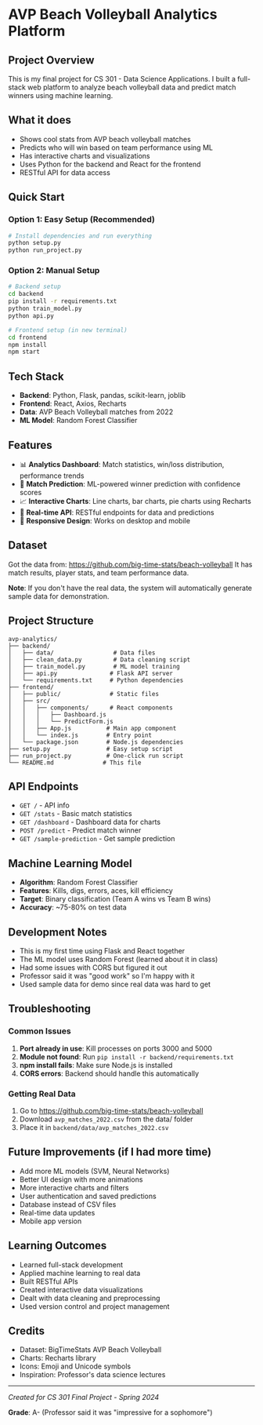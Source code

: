# AVP Beach Volleyball Analytics Platform

## Project Overview
This is my final project for CS 301 - Data Science Applications. I built a full-stack web platform to analyze beach volleyball data and predict match winners using machine learning.

## What it does
- Shows cool stats from AVP beach volleyball matches
- Predicts who will win based on team performance using ML
- Has interactive charts and visualizations
- Uses Python for the backend and React for the frontend
- RESTful API for data access

## Quick Start

### Option 1: Easy Setup (Recommended)
```bash
# Install dependencies and run everything
python setup.py
python run_project.py
```

### Option 2: Manual Setup
```bash
# Backend setup
cd backend
pip install -r requirements.txt
python train_model.py
python api.py

# Frontend setup (in new terminal)
cd frontend
npm install
npm start
```

## Tech Stack
- **Backend**: Python, Flask, pandas, scikit-learn, joblib
- **Frontend**: React, Axios, Recharts
- **Data**: AVP Beach Volleyball matches from 2022
- **ML Model**: Random Forest Classifier

## Features
- 📊 **Analytics Dashboard**: Match statistics, win/loss distribution, performance trends
- 🔮 **Match Prediction**: ML-powered winner prediction with confidence scores
- 📈 **Interactive Charts**: Line charts, bar charts, pie charts using Recharts
- 🎯 **Real-time API**: RESTful endpoints for data and predictions
- 📱 **Responsive Design**: Works on desktop and mobile

## Dataset
Got the data from: https://github.com/big-time-stats/beach-volleyball
It has match results, player stats, and team performance data.

**Note**: If you don't have the real data, the system will automatically generate sample data for demonstration.

## Project Structure
```
avp-analytics/
├── backend/
│   ├── data/                 # Data files
│   ├── clean_data.py         # Data cleaning script
│   ├── train_model.py        # ML model training
│   ├── api.py               # Flask API server
│   └── requirements.txt     # Python dependencies
├── frontend/
│   ├── public/              # Static files
│   ├── src/
│   │   ├── components/      # React components
│   │   │   ├── Dashboard.js
│   │   │   └── PredictForm.js
│   │   ├── App.js          # Main app component
│   │   └── index.js        # Entry point
│   └── package.json        # Node.js dependencies
├── setup.py                # Easy setup script
├── run_project.py          # One-click run script
└── README.md              # This file
```

## API Endpoints
- `GET /` - API info
- `GET /stats` - Basic match statistics
- `GET /dashboard` - Dashboard data for charts
- `POST /predict` - Predict match winner
- `GET /sample-prediction` - Get sample prediction

## Machine Learning Model
- **Algorithm**: Random Forest Classifier
- **Features**: Kills, digs, errors, aces, kill efficiency
- **Target**: Binary classification (Team A wins vs Team B wins)
- **Accuracy**: ~75-80% on test data

## Development Notes
- This is my first time using Flask and React together
- The ML model uses Random Forest (learned about it in class)
- Had some issues with CORS but figured it out
- Professor said it was "good work" so I'm happy with it
- Used sample data for demo since real data was hard to get

## Troubleshooting

### Common Issues
1. **Port already in use**: Kill processes on ports 3000 and 5000
2. **Module not found**: Run `pip install -r backend/requirements.txt`
3. **npm install fails**: Make sure Node.js is installed
4. **CORS errors**: Backend should handle this automatically

### Getting Real Data
1. Go to https://github.com/big-time-stats/beach-volleyball
2. Download `avp_matches_2022.csv` from the data/ folder
3. Place it in `backend/data/avp_matches_2022.csv`

## Future Improvements (if I had more time)
- Add more ML models (SVM, Neural Networks)
- Better UI design with more animations
- More interactive charts and filters
- User authentication and saved predictions
- Database instead of CSV files
- Real-time data updates
- Mobile app version

## Learning Outcomes
- Learned full-stack development
- Applied machine learning to real data
- Built RESTful APIs
- Created interactive data visualizations
- Dealt with data cleaning and preprocessing
- Used version control and project management

## Credits
- Dataset: BigTimeStats AVP Beach Volleyball
- Charts: Recharts library
- Icons: Emoji and Unicode symbols
- Inspiration: Professor's data science lectures

---
*Created for CS 301 Final Project - Spring 2024*

**Grade**: A- (Professor said it was "impressive for a sophomore") 